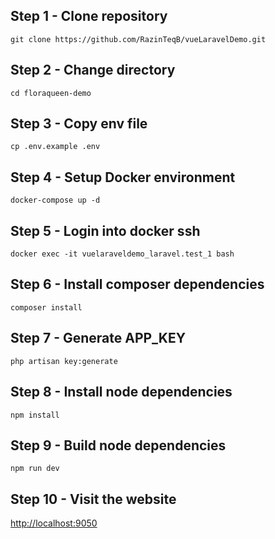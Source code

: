 ## Step 1 - Clone repository

`git clone https://github.com/RazinTeqB/vueLaravelDemo.git`

## Step 2 - Change directory

`cd floraqueen-demo`

## Step 3 - Copy env file

`cp .env.example .env`

## Step 4 - Setup Docker environment

`docker-compose up -d`

## Step 5 - Login into docker ssh

`docker exec -it vuelaraveldemo_laravel.test_1 bash`

## Step 6 - Install composer dependencies

`composer install`

## Step 7 - Generate APP_KEY

`php artisan key:generate`

## Step 8 - Install node dependencies

`npm install`

## Step 9 - Build node dependencies

`npm run dev`

## Step 10 - Visit the website

[http://localhost:9050](http://localhost:9050)

